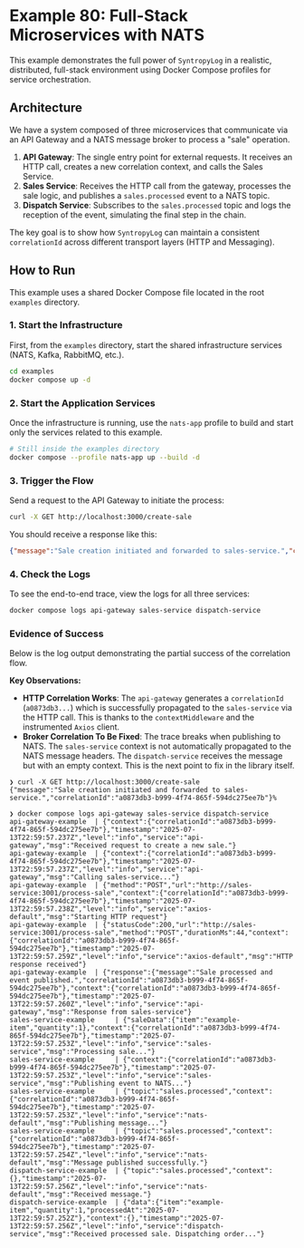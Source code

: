 # Example 80: Full-Stack Microservices with NATS

This example demonstrates the full power of `SyntropyLog` in a realistic, distributed, full-stack environment using Docker Compose profiles for service orchestration.

## Architecture

We have a system composed of three microservices that communicate via an API Gateway and a NATS message broker to process a "sale" operation.

1.  **API Gateway**: The single entry point for external requests. It receives an HTTP call, creates a new correlation context, and calls the Sales Service.
2.  **Sales Service**: Receives the HTTP call from the gateway, processes the sale logic, and publishes a `sales.processed` event to a NATS topic.
3.  **Dispatch Service**: Subscribes to the `sales.processed` topic and logs the reception of the event, simulating the final step in the chain.

The key goal is to show how `SyntropyLog` can maintain a consistent `correlationId` across different transport layers (HTTP and Messaging).

## How to Run

This example uses a shared Docker Compose file located in the root `examples` directory.

### 1. Start the Infrastructure

First, from the `examples` directory, start the shared infrastructure services (NATS, Kafka, RabbitMQ, etc.).

```bash
cd examples
docker compose up -d
```

### 2. Start the Application Services

Once the infrastructure is running, use the `nats-app` profile to build and start only the services related to this example.

```bash
# Still inside the examples directory
docker compose --profile nats-app up --build -d
```

### 3. Trigger the Flow

Send a request to the API Gateway to initiate the process:

```bash
curl -X GET http://localhost:3000/create-sale
```

You should receive a response like this:
```json
{"message":"Sale creation initiated and forwarded to sales-service.","correlationId":"a0873db3-b999-4f74-865f-594dc275ee7b"}
```

### 4. Check the Logs

To see the end-to-end trace, view the logs for all three services:

```bash
docker compose logs api-gateway sales-service dispatch-service
```

### Evidence of Success

Below is the log output demonstrating the partial success of the correlation flow.

**Key Observations:**
- **HTTP Correlation Works**: The `api-gateway` generates a `correlationId` (`a0873db3...`) which is successfully propagated to the `sales-service` via the HTTP call. This is thanks to the `contextMiddleware` and the instrumented `Axios` client.
- **Broker Correlation To Be Fixed**: The trace breaks when publishing to NATS. The `sales-service` context is not automatically propagated to the NATS message headers. The `dispatch-service` receives the message but with an empty context. This is the next point to fix in the library itself.

```log
❯ curl -X GET http://localhost:3000/create-sale
{"message":"Sale creation initiated and forwarded to sales-service.","correlationId":"a0873db3-b999-4f74-865f-594dc275ee7b"}%                                                                            

❯ docker compose logs api-gateway sales-service dispatch-service
api-gateway-example  | {"context":{"correlationId":"a0873db3-b999-4f74-865f-594dc275ee7b"},"timestamp":"2025-07-13T22:59:57.237Z","level":"info","service":"api-gateway","msg":"Received request to create a new sale."}
api-gateway-example  | {"context":{"correlationId":"a0873db3-b999-4f74-865f-594dc275ee7b"},"timestamp":"2025-07-13T22:59:57.237Z","level":"info","service":"api-gateway","msg":"Calling sales-service..."}
api-gateway-example  | {"method":"POST","url":"http://sales-service:3001/process-sale","context":{"correlationId":"a0873db3-b999-4f74-865f-594dc275ee7b"},"timestamp":"2025-07-13T22:59:57.238Z","level":"info","service":"axios-default","msg":"Starting HTTP request"}
api-gateway-example  | {"statusCode":200,"url":"http://sales-service:3001/process-sale","method":"POST","durationMs":44,"context":{"correlationId":"a0873db3-b999-4f74-865f-594dc275ee7b"},"timestamp":"2025-07-13T22:59:57.259Z","level":"info","service":"axios-default","msg":"HTTP response received"}
api-gateway-example  | {"response":{"message":"Sale processed and event published.","correlationId":"a0873db3-b999-4f74-865f-594dc275ee7b"},"context":{"correlationId":"a0873db3-b999-4f74-865f-594dc275ee7b"},"timestamp":"2025-07-13T22:59:57.260Z","level":"info","service":"api-gateway","msg":"Response from sales-service"}
sales-service-example     | {"saleData":{"item":"example-item","quantity":1},"context":{"correlationId":"a0873db3-b999-4f74-865f-594dc275ee7b"},"timestamp":"2025-07-13T22:59:57.253Z","level":"info","service":"sales-service","msg":"Processing sale..."}
sales-service-example     | {"context":{"correlationId":"a0873db3-b999-4f74-865f-594dc275ee7b"},"timestamp":"2025-07-13T22:59:57.253Z","level":"info","service":"sales-service","msg":"Publishing event to NATS..."}
sales-service-example     | {"topic":"sales.processed","context":{"correlationId":"a0873db3-b999-4f74-865f-594dc275ee7b"},"timestamp":"2025-07-13T22:59:57.253Z","level":"info","service":"nats-default","msg":"Publishing message..."}
sales-service-example     | {"topic":"sales.processed","context":{"correlationId":"a0873db3-b999-4f74-865f-594dc275ee7b"},"timestamp":"2025-07-13T22:59:57.254Z","level":"info","service":"nats-default","msg":"Message published successfully."}
dispatch-service-example  | {"topic":"sales.processed","context":{},"timestamp":"2025-07-13T22:59:57.256Z","level":"info","service":"nats-default","msg":"Received message."}
dispatch-service-example  | {"data":{"item":"example-item","quantity":1,"processedAt":"2025-07-13T22:59:57.252Z"},"context":{},"timestamp":"2025-07-13T22:59:57.256Z","level":"info","service":"dispatch-service","msg":"Received processed sale. Dispatching order..."}
``` 